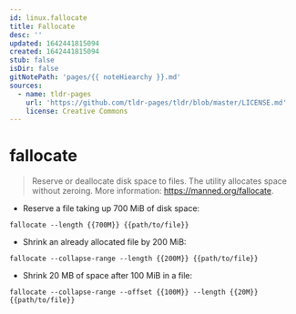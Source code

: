 ```yaml
---
id: linux.fallocate
title: Fallocate
desc: ''
updated: 1642441815094
created: 1642441815094
stub: false
isDir: false
gitNotePath: 'pages/{{ noteHiearchy }}.md'
sources:
  - name: tldr-pages
    url: 'https://github.com/tldr-pages/tldr/blob/master/LICENSE.md'
    license: Creative Commons
---
```

# fallocate

> Reserve or deallocate disk space to files.
> The utility allocates space without zeroing.
> More information: <https://manned.org/fallocate>.

- Reserve a file taking up 700 MiB of disk space:

`fallocate --length {{700M}} {{path/to/file}}`

- Shrink an already allocated file by 200 MiB:

`fallocate --collapse-range --length {{200M}} {{path/to/file}}`

- Shrink 20 MB of space after 100 MiB in a file:

`fallocate --collapse-range --offset {{100M}} --length {{20M}} {{path/to/file}}`

